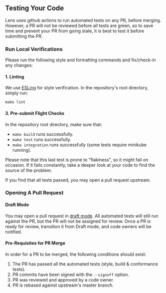 ## Testing Your Code

Lens uses github actions to run automated tests on any PR, before merging.
However, a PR will not be reviewed before all tests are green, so to save time and prevent your PR from going stale, it is best to test it before submitting the PR.

### Run Local Verifications

Please run the following style and formatting commands and fix/check-in any changes:

#### 1. Linting

We use [ESLing](https://eslint.org/) for style verification.
In the repository's root directory, simply run:

```
make lint
```

#### 3. Pre-submit Flight Checks

In the repository root directory, make sure that:

 * `make build` runs successfully.
 * `make test` runs successfully.
 * `make integration` runs successfully (some tests require minikube running).

 Please note that this last test is prone to "flakiness", so it might fail on occasion. If it fails constantly, take a deeper look at your code to find the source of the problem.

If you find that all tests passed, you may open a pull request upstream.

### Opening A Pull Request

#### Draft Mode

You may open a pull request in [draft mode](https://github.blog/2019-02-14-introducing-draft-pull-requests).
All automated tests will still run against the PR, but the PR will not be assigned for review.
Once a PR is ready for review, transition it from Draft mode, and code owners will be notified.

#### Pre-Requisites for PR Merge

In order for a PR to be merged, the following conditions should exist:
1. The PR has passed all the automated tests (style, build & conformance tests).
2. PR commits have been signed with the `--signoff` option.
3. PR was reviewed and approved by a code owner.
4. PR is rebased against upstream's master branch.
